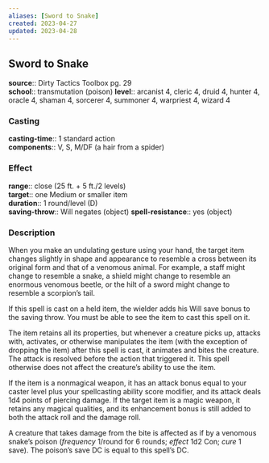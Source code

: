 ```yaml
---
aliases: [Sword to Snake]
created: 2023-04-27
updated: 2023-04-28
---
```


## Sword to Snake

**source**:: Dirty Tactics Toolbox pg. 29  
**school**:: transmutation (poison)
**level**:: arcanist 4, cleric 4, druid 4, hunter 4, oracle 4, shaman 4, sorcerer 4, summoner 4, warpriest 4, wizard 4

### Casting

**casting-time**:: 1 standard action  
**components**:: V, S, M/DF (a hair from a spider)

### Effect

**range**:: close (25 ft. + 5 ft./2 levels)  
**target**:: one Medium or smaller item  
**duration**:: 1 round/level (D)  
**saving-throw**:: Will negates (object)
**spell-resistance**:: yes (object)

### Description

When you make an undulating gesture using your hand, the target item changes slightly in shape and appearance to resemble a cross between its original form and that of a venomous animal. For example, a staff might change to resemble a snake, a shield might change to resemble an enormous venomous beetle, or the hilt of a sword might change to resemble a scorpion’s tail.  
  
If this spell is cast on a held item, the wielder adds his Will save bonus to the saving throw. You must be able to see the item to cast this spell on it.  
  
The item retains all its properties, but whenever a creature picks up, attacks with, activates, or otherwise manipulates the item (with the exception of dropping the item) after this spell is cast, it animates and bites the creature. The attack is resolved before the action that triggered it. This spell otherwise does not affect the creature’s ability to use the item.  
  
If the item is a nonmagical weapon, it has an attack bonus equal to your caster level plus your spellcasting ability score modifier, and its attack deals 1d4 points of piercing damage. If the target item is a magic weapon, it retains any magical qualities, and its enhancement bonus is still added to both the attack roll and the damage roll.  
  
A creature that takes damage from the bite is affected as if by a venomous snake’s poison (*frequency* 1/round for 6 rounds; *effect* 1d2 Con; *cure* 1 save). The poison’s save DC is equal to this spell’s DC.
